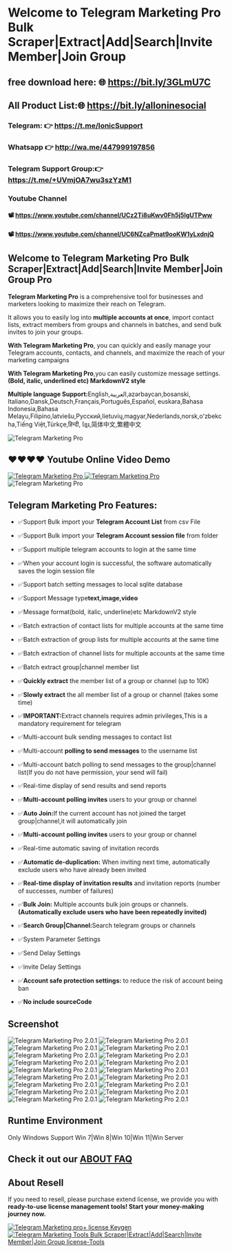 # Welcome to Telegram Marketing Pro Bulk Scraper|Extract|Add|Search|Invite Member|Join Group 
## free download here: 🌐 https://bit.ly/3GLmU7C
## All Product List:🌐 https://bit.ly/alloninesocial
### Telegram: 👉 https://t.me/IonicSupport   
### Whatsapp  👉 http://wa.me/447999197856
### Telegram Support Group:👉 https://t.me/+UVmjOA7wu3szYzM1

### Youtube Channel 
#### 📽 https://www.youtube.com/channel/UCz2Ti8uKwv0Fh5j5IgUTPww
#### 📽 https://www.youtube.com/channel/UC6NZcaPmat9ooKW1yLxdnjQ

<h2><strong> Welcome to Telegram Marketing Pro Bulk Scraper|Extract|Add|Search|Invite Member|Join Group Pro</strong></h2>
<p><strong>Telegram Marketing Pro</strong> is a comprehensive tool for businesses and marketers looking to maximize
  their reach on Telegram. </p>

<p>It allows you to easily log into <strong>multiple accounts at once</strong>, import contact lists, extract members
  from groups and channels in batches, and send bulk invites to join your groups.</p>

<p><strong>With Telegram Marketing Pro</strong>, you can quickly and easily manage your Telegram accounts, contacts, and
  channels,
  and maximize the reach of your marketing campaigns</p>
<p><strong>With Telegram Marketing Pro</strong>,you can easily customize message settings.<strong>(Bold, italic,
  underlined etc) MarkdownV2 style</strong></p>
  
 <p><strong>Multiple language Support:</strong>English,العربية,azərbaycan,bosanski, Italiano,Dansk,Deutsch,Français,Português,Español, 
 euskara,Bahasa Indonesia,Bahasa Melayu,Filipino,latviešu,Русский,lietuvių,magyar,Nederlands,norsk,oʻzbekcha,Tiếng Việt,Türkçe,हिन्दी,
 ខ្មែរ,简体中文,繁體中文</p>

<img src="https://i.ibb.co/ky0DfFW/brandservice.png" alt="Telegram Marketing Pro" />

<h2><strong>❤️❤️❤️❤ Youtube Online Video Demo</strong></h2>
<a href="https://youtu.be/AsQcV-kl5P4" terget="_blank">
  <img src="https://i.ibb.co/xzxBQWw/ytbdemo.png" alt="Telegram Marketing Pro" />
</a>
<a href="https://youtu.be/AsQcV-kl5P4" terget="_blank">
  <img src="https://i.ibb.co/S0yZv2r/watchbtn.jpg" alt="Telegram Marketing Pro" />
</a>

<img src="https://i.ibb.co/L5qSkB5/descpriton.png" alt="Telegram Marketing Pro" />

<h2><strong>Telegram Marketing Pro Features:</strong></h2>
<ul><li><p>✅Support Bulk import your <strong>Telegram Account List</strong> from csv File</p></li>
  <li><p>✅Support Bulk import your <strong>Telegram Account session file</strong> from folder</p></li>
  <li><p>✅Support multiple telegram accounts to login at the same time</p></li>
  <li><p>✅When your account login is successful, the software automatically saves the login session file</p></li>

  <li><p>✅Support batch setting messages to local sqlite database</strong></p></li>
  <li><p>✅Support Message type<strong>text,image,video</strong></p></li>
  <li><p>✅Message format(bold, italic, underline)etc MarkdownV2 style</p></li>

  <li><p>✅Batch extraction of contact lists for multiple accounts at the same time</p></li>
  <li><p>✅Batch extraction of group lists for multiple accounts at the same time</p></li>
  <li><p>✅Batch extraction of channel lists for multiple accounts at the same time</p></li>
  <li><p>✅Batch extract group|channel member list</p></li>
  <li><p>✅<strong>Quickly extract</strong> the member list of a group or channel (up to 10K)</p></li>
  <li><p>✅<strong>Slowly extract</strong> the all member list of a group or channel (takes some time)</p></li>
  <li><p>✅<strong>IMPORTANT:</strong>Extract channels requires admin privileges,This is a mandatory requirement for
    telegram</strong></p></li>

  <li><p>✅Multi-account bulk sending messages to contact list</p></li>
  <li><p>✅Multi-account <strong>polling to send messages</strong> to the username list</p></li>
  <li><p>✅Multi-account batch polling to send messages to the group|channel list(If you do not have permission, your
    send will fail)</p></li>
  <li><p>✅Real-time display of send results and send reports</p></li>


  <li><p>✅<strong>Multi-account polling invites</strong> users to your group or channel</p></li>
  <li><p>✅<strong>Auto Join:</strong>If the current account has not joined the target group|channel,it will
    automatically join</p></li>
  <li><p>✅<strong>Multi-account polling invites</strong> users to your group or channel</p></li>
  <li><p>✅Real-time automatic saving of invitation records</p></li>
  <li><p>✅<strong>Automatic de-duplication:</strong> When inviting next time, automatically exclude users who have
    already been invited</p></li>
  <li><p>✅<strong>Real-time display of invitation results</strong> and invitation reports (number of successes, number of
    failures)</p>
  </li>


  <li><p>✅<strong>Bulk Join:</strong> Multiple accounts bulk join groups or channels.<strong>(Automatically exclude users who have been repeatedly invited)</strong></p></li>
  <li><p>✅<strong>Search Group|Channel:</strong>Search telegram groups or channels</p></li>

  <li><p>✅System Parameter Settings</p></li>
  <li><p>✅Send Delay Settings</p></li>
  <li><p>✅invite Delay Settings</p></li>
  <li><p>✅<strong>Account safe protection settings:</strong> to reduce the risk of account being ban</p></li>
  <li>✅<strong>No include sourceCode</strong></li>
</ul>


<h2><strong>Screenshot</strong></h2>
<img src="https://i.ibb.co/j4BXyNv/01.png" alt="Telegram Marketing Pro 2.0.1">
<img src="https://i.ibb.co/Yj5JBJW/02.png" alt="Telegram Marketing Pro 2.0.1">
<img src="https://i.ibb.co/8cJgL1X/03.png" alt="Telegram Marketing Pro 2.0.1">
<img src="https://i.ibb.co/njB7HfP/04.png" alt="Telegram Marketing Pro 2.0.1">
<img src="https://i.ibb.co/xY47xF0/05.png" alt="Telegram Marketing Pro 2.0.1">
<img src="https://i.ibb.co/JsL1qrs/06.png" alt="Telegram Marketing Pro 2.0.1">
<img src="https://i.ibb.co/hL56TzH/07.png" alt="Telegram Marketing Pro 2.0.1">
<img src="https://i.ibb.co/DGtfQ6S/08.png" alt="Telegram Marketing Pro 2.0.1">
<img src="https://i.ibb.co/QJ10GFq/09.png" alt="Telegram Marketing Pro 2.0.1">
<img src="https://i.ibb.co/6Z0tc0Z/10.png" alt="Telegram Marketing Pro 2.0.1">
<img src="https://i.ibb.co/hVh6D47/11.png" alt="Telegram Marketing Pro 2.0.1">
<img src="https://i.ibb.co/F81BCF4/12.png" alt="Telegram Marketing Pro 2.0.1">
<img src="https://i.ibb.co/7XXdSjP/13.png" alt="Telegram Marketing Pro 2.0.1">
<img src="https://i.ibb.co/MnKqR33/14.png" alt="Telegram Marketing Pro 2.0.1">
<img src="https://i.ibb.co/z7Sp6g0/15.png" alt="Telegram Marketing Pro 2.0.1">
<img src="https://i.ibb.co/hWNnzFW/16.png" alt="Telegram Marketing Pro 2.0.1">
<img src="https://i.ibb.co/RQ0sh47/17.png" alt="Telegram Marketing Pro 2.0.1">
<img src="https://i.ibb.co/gTbmrkD/18.png" alt="Telegram Marketing Pro 2.0.1">


<h2><strong>Runtime Environment</strong></h2>
Only Windows Support Win 7|Win 8|Win 10|Win 11|Win Server


<h2><strong>Check it out our <a href="https://codecanyon.net/item/telegram-marketer-tools-6/33837496/support">ABOUT
  FAQ</a></strong></h2>



<h2><strong>About Resell</strong></h2>
<p>If you need to resell, please purchase extend license, we provide you with <strong>ready-to-use license management tools!
  Start your money-making journey now.</strong></p>
<a href="https://t.me/IonicSupport" rel="nofollow">
  <img src="https://i.ibb.co/pdkJWg0/tgresell.png" alt="Telegram Marketing pro+ license Keygen"/>
</a>
<a href="https://t.me/IonicSupport" rel="nofollow">
  <img src="https://i.ibb.co/FzhZN8L/license-Tools.png"
       alt="Telegram Marketing Tools Bulk Scraper|Extract|Add|Search|Invite Member|Join Group license-Tools">
</a>



